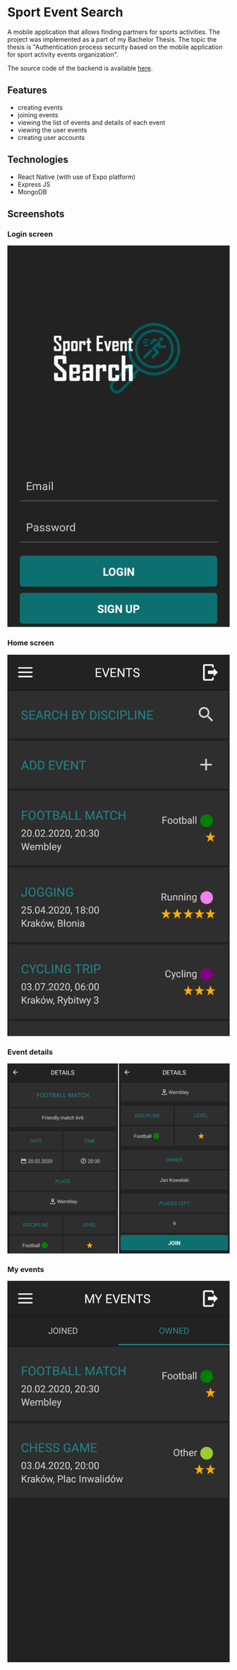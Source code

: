 # Sport Event Search

A mobile application that allows finding partners for sports activities.
The project was implemented as a part of my Bachelor Thesis. The
topic the thesis is "Authentication process security based on the mobile application for sport activity events organization".

The source code of the backend is available [here](https://github.com/mmorawiec03/sport-event-search-server).

## Features
- creating events
- joining events
- viewing the list of events and details of each event
- viewing the user events
- creating user accounts

## Technologies
- React Native (with use of Expo platform)
- Express JS
- MongoDB

## Screenshots
### Login screen
![Login screen](./screenshots/1_login-screen.png)
### Home screen
![Home screen](./screenshots/2_events-screen.png)
### Event details
![Event details screen](./screenshots/3_event-details.png)
### My events
![My events screen](./screenshots/4_my-events.png)



